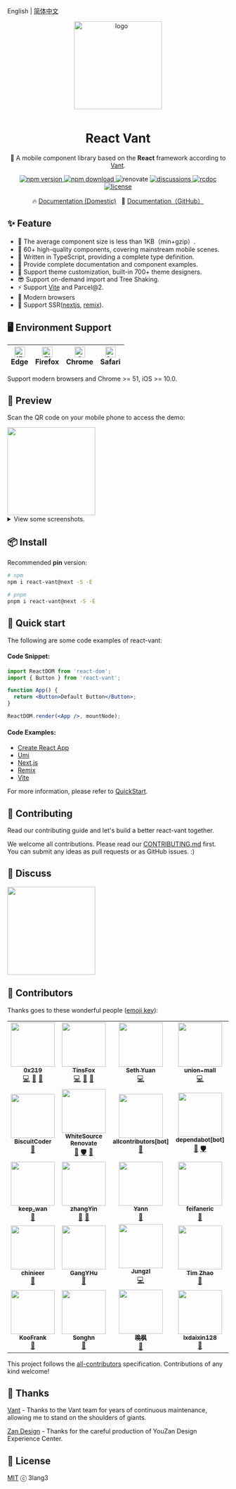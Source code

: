 English | [简体中文](https://github.com/3lang3/react-vant/blob/main/packages/react-vant/README.zh-CN.md)

<p align="center">
    <img alt="logo" src="https://cdn.jsdelivr.net/gh/3lang3/react-vant@main/public/logo.svg" width="200" style="margin-bottom: 10px;">
</p>

<h1 align="center">React Vant</h1>

<p align="center">📱 A mobile component library based on the <strong>React</strong> framework according to <a href="https://github.com/youzan/vant">Vant</a>.</p>

<p align="center">
  <a href="https://npmjs.org/package/react-vant" target="_blank" referrerpolicy="no-referrer">
    <img src="https://img.shields.io/npm/v/react-vant/next?style=flat-square" alt="npm version" />
  </a>
  <a href="https://npmjs.org/package/react-vant" target="_blank" referrerpolicy="no-referrer">
    <img src="https://img.shields.io/npm/dm/react-vant.svg?style=flat-square" alt="npm download" />
  </a>
  <img src="https://img.shields.io/badge/renovate-enabled-brightgreen.svg?style=flat-square" alt="renovate" />
  <a href="https://github.com/3lang3/react-vant/discussions" target="_blank" referrerpolicy="no-referrer">
    <img src="https://img.shields.io/badge/discussions-on%20github-blue?style=flat-square" alt="discussions" />
  </a>
  <a href="https://github.com/3lang3/rcdoc" target="_blank" referrerpolicy="no-referrer">
    <img src="https://img.shields.io/badge/docs%20by-rcdoc-blue?style=flat-square" alt="rcdoc" />
  </a>
  <a href="https://github.com/3lang3/react-vant/discussions" target="_blank" referrerpolicy="no-referrer">
    <img src="https://img.shields.io/npm/l/react-vant?style=flat-square" alt="license" />
  </a>
</p>

<p align="center">
  🔥 <a href="https://react-vant-gitee.3lang.dev">Documentation (Domestic)</a>
  &nbsp;
  🌈 <a href="https://react-vant.3lang.dev">Documentation（GitHub）</a>
</p>

## ✨ Feature

- 🚀 The average component size is less than 1KB（min+gzip）.
- 💎 60+ high-quality components, covering mainstream mobile scenes.
- 💪 Written in TypeScript, providing a complete type definition.
- 📝 Provide complete documentation and component examples.
- 🎨 Support theme customization, built-in 700+ theme designers.
- 😎 Support on-demand import and Tree Shaking.
- ⚡️ Support [Vite](https://github.com/3lang3/react-vant-template/tree/main/template/vite) and Parcel@2.
- 🌵 Modern browsers
- 🌝 Support SSR([nextjs](https://github.com/3lang3/react-vant-template/tree/main/next/nextjs), [remix](https://github.com/3lang3/react-vant-template/tree/main/next/remix)).

## 🖥 Environment Support

| [<img src="https://raw.githubusercontent.com/alrra/browser-logos/master/src/edge/edge_48x48.png" alt="IE / Edge" width="24px" height="24px" />](http://godban.github.io/browsers-support-badges/)<br> Edge | [<img src="https://raw.githubusercontent.com/alrra/browser-logos/master/src/firefox/firefox_48x48.png" alt="Firefox" width="24px" height="24px" />](http://godban.github.io/browsers-support-badges/)<br>Firefox | [<img src="https://raw.githubusercontent.com/alrra/browser-logos/master/src/chrome/chrome_48x48.png" alt="Chrome" width="24px" height="24px" />](http://godban.github.io/browsers-support-badges/)<br>Chrome | [<img src="https://raw.githubusercontent.com/alrra/browser-logos/a94987f29719142668cdf960b3f624ce1a3c6aa8/src/safari-ios/safari-ios.svg" alt="Safari for iOS" width="24px" height="24px" />](http://godban.github.io/browsers-support-badges/)<br>Safari |
| --- | --- | --- | --- |

Support modern browsers and Chrome >= 51, iOS >= 10.0.

## 📱 Preview

Scan the QR code on your mobile phone to access the demo:

<img src="https://github.com/3lang3/react-vant/blob/main/public/preview_qrcode.png?raw=true" width="200" />

<details>
  <summary>View some screenshots.</summary>
  <img src="https://pic.stackoverflow.wiki/uploadImages/222/66/151/135/2021/11/17/17/17/c6034f01-b534-4e01-9b43-d28259ea77ea.png" width="200" />
  <img src="https://pic.stackoverflow.wiki/uploadImages/222/66/151/135/2021/11/17/17/17/b8c56952-943b-4e8e-b4cb-274d5ac62f7b.png" width="200" />
  <img src="https://pic.stackoverflow.wiki/uploadImages/222/66/151/135/2021/11/17/17/17/20a5ea40-6470-4156-b244-a4cbd8cef9d2.png" width="200" />
  <img src="https://pic.stackoverflow.wiki/uploadImages/222/66/151/135/2021/11/17/17/17/9cd23768-e2d5-45c7-b80b-be6367c157b9.png" width="200" />
  <img src="https://pic.stackoverflow.wiki/uploadImages/222/66/151/135/2021/11/17/17/17/87f8d07c-bdeb-46de-b64a-eaf78f062c6a.png" width="200" />
  <img src="https://pic.stackoverflow.wiki/uploadImages/222/66/151/135/2021/11/17/17/17/e8cf6bdd-96b3-4d89-84af-606ab443a6fd.png" width="200" />
  <img src="https://pic.stackoverflow.wiki/uploadImages/222/66/151/135/2021/11/17/17/17/02abb81a-4c80-4468-815f-b11076b16524.png" width="200" />
  <img src="https://pic.stackoverflow.wiki/uploadImages/222/66/151/135/2021/11/17/17/17/ecf39bd8-f933-4f62-89b2-574845696bc0.png" width="200" />
  <img src="https://pic.stackoverflow.wiki/uploadImages/222/66/151/135/2021/11/17/17/17/6e2800b6-1675-467d-be48-f5e876c19e0f.png" width="200" />
</details>

## 📦 Install

Recommended **pin** version:

```bash
# npm
npm i react-vant@next -S -E

# pnpm
pnpm i react-vant@next -S -E
```

## 🚀 Quick start

The following are some code examples of react-vant:

#### Code Snippet:

```jsx
import ReactDOM from 'react-dom';
import { Button } from 'react-vant';

function App() {
  return <Button>Default Button</Button>;
}

ReactDOM.render(<App />, mountNode);
```

#### Code Examples:

- [Create React App](https://github.com/3lang3/react-vant-template/tree/main/next/cra)
- [Umi](https://github.com/3lang3/react-vant-template/tree/main/next/umijs)
- [Next.js](https://github.com/3lang3/react-vant-template/tree/main/next/nextjs)
- [Remix](https://github.com/3lang3/react-vant-template/tree/main/next/remix)
- [Vite](https://github.com/3lang3/react-vant-template/tree/main/next/vite)

For more information, please refer to [QuickStart](https://react-vant.3lang.dev/guide/quickstart).

## 🤝 Contributing

Read our contributing guide and let's build a better react-vant together.

We welcome all contributions. Please read our [CONTRIBUTING.md](https://react-vant.3lang.dev/guide/contribution) first. You can submit any ideas as pull requests or as GitHub issues. :)

## 💭 Discuss

<img src="https://user-images.githubusercontent.com/7098719/143408499-6e838945-9fc3-4b4d-bf8f-f262f4937c33.jpg" width="200"  />

## 👥 Contributors

Thanks goes to these wonderful people ([emoji key](https://allcontributors.org/docs/en/emoji-key)):

<!-- ALL-CONTRIBUTORS-LIST:START - Do not remove or modify this section -->
<!-- prettier-ignore-start -->
<!-- markdownlint-disable -->
<table>
  <tr>
    <td align="center"><a href="https://github.com/0x219"><img src="https://avatars.githubusercontent.com/u/50414099?v=4?s=100" width="100px;" alt=""/><br /><sub><b>0x219</b></sub></a><br /><a href="https://github.com/3lang3/react-vant/commits?author=0x219" title="Code">💻</a> <a href="https://github.com/3lang3/react-vant/commits?author=0x219" title="Documentation">📖</a> <a href="#maintenance-0x219" title="Maintenance">🚧</a></td>
    <td align="center"><a href="https://github.com/TinsFox"><img src="https://avatars.githubusercontent.com/u/33956589?v=4?s=100" width="100px;" alt=""/><br /><sub><b>TinsFox</b></sub></a><br /><a href="https://github.com/3lang3/react-vant/commits?author=TinsFox" title="Code">💻</a> <a href="https://github.com/3lang3/react-vant/commits?author=TinsFox" title="Documentation">📖</a> <a href="#maintenance-TinsFox" title="Maintenance">🚧</a></td>
    <td align="center"><a href="https://github.com/sethyuan"><img src="https://avatars.githubusercontent.com/u/3410293?v=4?s=100" width="100px;" alt=""/><br /><sub><b>Seth Yuan</b></sub></a><br /><a href="https://github.com/3lang3/react-vant/commits?author=sethyuan" title="Code">💻</a></td>
    <td align="center"><a href="https://github.com/union-mall"><img src="https://avatars.githubusercontent.com/u/82643376?v=4?s=100" width="100px;" alt=""/><br /><sub><b>union-mall</b></sub></a><br /><a href="https://github.com/3lang3/react-vant/commits?author=union-mall" title="Code">💻</a></td>
    <td align="center"><a href="https://github.com/tgioer"><img src="https://avatars.githubusercontent.com/u/18252854?v=4?s=100" width="100px;" alt=""/><br /><sub><b>Tang Zhi</b></sub></a><br /><a href="https://github.com/3lang3/react-vant/commits?author=tgioer" title="Code">💻</a></td>
    <td align="center"><a href="https://github.com/yuegongzi"><img src="https://avatars.githubusercontent.com/u/13476544?v=4?s=100" width="100px;" alt=""/><br /><sub><b>yuegongzi</b></sub></a><br /><a href="https://github.com/3lang3/react-vant/commits?author=yuegongzi" title="Code">💻</a> <a href="https://github.com/3lang3/react-vant/commits?author=yuegongzi" title="Documentation">📖</a></td>
    <td align="center"><a href="https://github.com/ovensi"><img src="https://avatars.githubusercontent.com/u/24306930?v=4?s=100" width="100px;" alt=""/><br /><sub><b>周神</b></sub></a><br /><a href="https://github.com/3lang3/react-vant/commits?author=ovensi" title="Code">💻</a></td>
  </tr>
  <tr>
    <td align="center"><a href="https://github.com/BiscuitCoder"><img src="https://avatars.githubusercontent.com/u/17230944?v=4?s=100" width="100px;" alt=""/><br /><sub><b>BiscuitCoder</b></sub></a><br /><a href="#design-BiscuitCoder" title="Design">🎨</a></td>
    <td align="center"><a href="https://renovate.whitesourcesoftware.com/"><img src="https://avatars.githubusercontent.com/u/25180681?v=4?s=100" width="100px;" alt=""/><br /><sub><b>WhiteSource Renovate</b></sub></a><br /><a href="https://github.com/3lang3/react-vant/commits?author=renovate-bot" title="Documentation">📖</a> <a href="#security-renovate-bot" title="Security">🛡️</a> <a href="#tool-renovate-bot" title="Tools">🔧</a></td>
    <td align="center"><a href="https://github.com/apps/allcontributors"><img src="https://avatars.githubusercontent.com/in/23186?v=4?s=100" width="100px;" alt=""/><br /><sub><b>allcontributors[bot]</b></sub></a><br /><a href="#tool-allcontributors[bot]" title="Tools">🔧</a></td>
    <td align="center"><a href="https://github.com/apps/dependabot"><img src="https://avatars.githubusercontent.com/in/29110?v=4?s=100" width="100px;" alt=""/><br /><sub><b>dependabot[bot]</b></sub></a><br /><a href="https://github.com/3lang3/react-vant/commits?author=dependabot[bot]" title="Documentation">📖</a> <a href="#security-dependabot[bot]" title="Security">🛡️</a></td>
    <td align="center"><a href="https://github.com/AdonLee"><img src="https://avatars.githubusercontent.com/u/5396468?v=4?s=100" width="100px;" alt=""/><br /><sub><b>Cedong.Lee</b></sub></a><br /><a href="https://github.com/3lang3/react-vant/issues?q=author%3AAdonLee" title="Bug reports">🐛</a> <a href="#ideas-AdonLee" title="Ideas, Planning, & Feedback">🤔</a></td>
    <td align="center"><a href="https://github.com/hongmaoxiao/myblog/issues"><img src="https://avatars.githubusercontent.com/u/3943494?v=4?s=100" width="100px;" alt=""/><br /><sub><b>xiaomao Feng</b></sub></a><br /><a href="https://github.com/3lang3/react-vant/issues?q=author%3Ahongmaoxiao" title="Bug reports">🐛</a></td>
    <td align="center"><a href="https://github.com/xiaojingyuaner"><img src="https://avatars.githubusercontent.com/u/24470322?v=4?s=100" width="100px;" alt=""/><br /><sub><b>xiaojingyuaner</b></sub></a><br /><a href="https://github.com/3lang3/react-vant/issues?q=author%3Axiaojingyuaner" title="Bug reports">🐛</a></td>
  </tr>
  <tr>
    <td align="center"><a href="https://www.keep-wan.me"><img src="https://avatars.githubusercontent.com/u/19300142?v=4?s=100" width="100px;" alt=""/><br /><sub><b>keep_wan</b></sub></a><br /><a href="https://github.com/3lang3/react-vant/issues?q=author%3Awhevether" title="Bug reports">🐛</a></td>
    <td align="center"><a href="https://blog.csdn.net/weixin_42755677"><img src="https://avatars.githubusercontent.com/u/42933010?v=4?s=100" width="100px;" alt=""/><br /><sub><b>zhangYin</b></sub></a><br /><a href="https://github.com/3lang3/react-vant/issues?q=author%3Amytheart" title="Bug reports">🐛</a> <a href="#ideas-mytheart" title="Ideas, Planning, & Feedback">🤔</a></td>
    <td align="center"><a href="https://www.itworker.cn"><img src="https://avatars.githubusercontent.com/u/12168991?v=4?s=100" width="100px;" alt=""/><br /><sub><b>Yann</b></sub></a><br /><a href="https://github.com/3lang3/react-vant/issues?q=author%3Afeifanshijie" title="Bug reports">🐛</a></td>
    <td align="center"><a href="https://github.com/feifaneric"><img src="https://avatars.githubusercontent.com/u/52685056?v=4?s=100" width="100px;" alt=""/><br /><sub><b>feifaneric</b></sub></a><br /><a href="https://github.com/3lang3/react-vant/issues?q=author%3Afeifaneric" title="Bug reports">🐛</a></td>
    <td align="center"><a href="https://github.com/FJHou"><img src="https://avatars.githubusercontent.com/u/22517598?v=4?s=100" width="100px;" alt=""/><br /><sub><b>FJHou</b></sub></a><br /><a href="https://github.com/3lang3/react-vant/issues?q=author%3AFJHou" title="Bug reports">🐛</a></td>
    <td align="center"><a href="https://wangbaoqi.gitbook.io/front/"><img src="https://avatars.githubusercontent.com/u/11024545?v=4?s=100" width="100px;" alt=""/><br /><sub><b>Nate Wang</b></sub></a><br /><a href="https://github.com/3lang3/react-vant/issues?q=author%3AWangbaoqi" title="Bug reports">🐛</a></td>
    <td align="center"><a href="https://github.com/Wal1e"><img src="https://avatars.githubusercontent.com/u/20591468?v=4?s=100" width="100px;" alt=""/><br /><sub><b>rook1e</b></sub></a><br /><a href="https://github.com/3lang3/react-vant/issues?q=author%3AWal1e" title="Bug reports">🐛</a></td>
  </tr>
  <tr>
    <td align="center"><a href="https://github.com/chinieer"><img src="https://avatars.githubusercontent.com/u/5187043?v=4?s=100" width="100px;" alt=""/><br /><sub><b>chinieer</b></sub></a><br /><a href="https://github.com/3lang3/react-vant/commits?author=chinieer" title="Documentation">📖</a></td>
    <td align="center"><a href="https://github.com/GangYHu"><img src="https://avatars.githubusercontent.com/u/26001209?v=4?s=100" width="100px;" alt=""/><br /><sub><b>GangYHu</b></sub></a><br /><a href="https://github.com/3lang3/react-vant/issues?q=author%3AGangYHu" title="Bug reports">🐛</a></td>
    <td align="center"><a href="https://github.com/Jungzl"><img src="https://avatars.githubusercontent.com/u/35426360?v=4?s=100" width="100px;" alt=""/><br /><sub><b>Jungzl</b></sub></a><br /><a href="https://github.com/3lang3/react-vant/commits?author=Jungzl" title="Code">💻</a></td>
    <td align="center"><a href="https://github.com/ZhaoTim"><img src="https://avatars.githubusercontent.com/u/30540533?v=4?s=100" width="100px;" alt=""/><br /><sub><b>Tim Zhao</b></sub></a><br /><a href="https://github.com/3lang3/react-vant/commits?author=ZhaoTim" title="Documentation">📖</a></td>
    <td align="center"><a href="https://github.com/class-undefined"><img src="https://avatars.githubusercontent.com/u/58300575?v=4?s=100" width="100px;" alt=""/><br /><sub><b>野漫横江</b></sub></a><br /><a href="https://github.com/3lang3/react-vant/issues?q=author%3Aclass-undefined" title="Bug reports">🐛</a></td>
    <td align="center"><a href="https://blog.ndc.work"><img src="https://avatars.githubusercontent.com/u/20502666?v=4?s=100" width="100px;" alt=""/><br /><sub><b>NoDocCat</b></sub></a><br /><a href="https://github.com/3lang3/react-vant/issues?q=author%3ANoDocCat" title="Bug reports">🐛</a></td>
    <td align="center"><a href="https://github.com/xni220"><img src="https://avatars.githubusercontent.com/u/2124073?v=4?s=100" width="100px;" alt=""/><br /><sub><b>zhong yiqun</b></sub></a><br /><a href="https://github.com/3lang3/react-vant/issues?q=author%3Axni220" title="Bug reports">🐛</a></td>
  </tr>
  <tr>
    <td align="center"><a href="http://koofrank.com/"><img src="https://avatars.githubusercontent.com/u/3366943?v=4?s=100" width="100px;" alt=""/><br /><sub><b>KooFrank</b></sub></a><br /><a href="https://github.com/3lang3/react-vant/issues?q=author%3Aphpmaple" title="Bug reports">🐛</a></td>
    <td align="center"><a href="http://songhn.com"><img src="https://avatars.githubusercontent.com/u/47357585?v=4?s=100" width="100px;" alt=""/><br /><sub><b>Songhn</b></sub></a><br /><a href="https://github.com/3lang3/react-vant/issues?q=author%3Asonghn233" title="Bug reports">🐛</a></td>
    <td align="center"><a href="https://github.com/JR0613"><img src="https://avatars.githubusercontent.com/u/58196913?v=4?s=100" width="100px;" alt=""/><br /><sub><b>晚枫</b></sub></a><br /><a href="https://github.com/3lang3/react-vant/issues?q=author%3AJR0613" title="Bug reports">🐛</a></td>
    <td align="center"><a href="https://github.com/lxdaixin128"><img src="https://avatars.githubusercontent.com/u/46842520?v=4?s=100" width="100px;" alt=""/><br /><sub><b>lxdaixin128</b></sub></a><br /><a href="https://github.com/3lang3/react-vant/issues?q=author%3Alxdaixin128" title="Bug reports">🐛</a></td>
    <td align="center"><a href="https://github.com/zoujpxyz2017"><img src="https://avatars.githubusercontent.com/u/28721603?v=4?s=100" width="100px;" alt=""/><br /><sub><b>zoujpxyz2017</b></sub></a><br /><a href="https://github.com/3lang3/react-vant/issues?q=author%3Azoujpxyz2017" title="Bug reports">🐛</a></td>
    <td align="center"><a href="https://github.com/SingleShadow"><img src="https://avatars.githubusercontent.com/u/18462822?v=4?s=100" width="100px;" alt=""/><br /><sub><b>SingleShadow</b></sub></a><br /><a href="https://github.com/3lang3/react-vant/issues?q=author%3ASingleShadow" title="Bug reports">🐛</a></td>
  </tr>
</table>

<!-- markdownlint-restore -->
<!-- prettier-ignore-end -->

<!-- ALL-CONTRIBUTORS-LIST:END -->

This project follows the [all-contributors](https://github.com/all-contributors/all-contributors) specification. Contributions of any kind welcome!

## 🙏 Thanks

[Vant](https://github.com/youzan/vant) - Thanks to the Vant team for years of continuous maintenance, allowing me to stand on the shoulders of giants.

[Zan Design](https://design.youzan.com/) - Thanks for the careful production of YouZan Design Experience Center.

## 📜 License

[MIT](./LICENSE) ⓒ 3lang3
